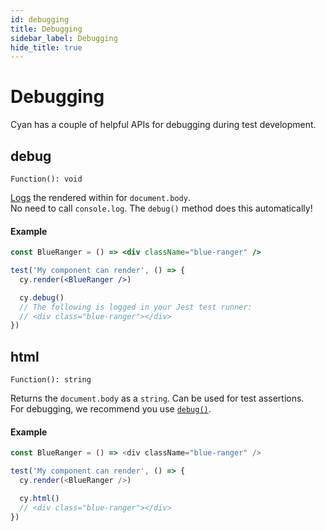 ```yaml
---
id: debugging
title: Debugging
sidebar_label: Debugging
hide_title: true
---
```


# Debugging

Cyan has a couple of helpful APIs for debugging during test development.

## debug

`Function(): void`

[Logs](https://developer.mozilla.org/en-US/docs/Web/API/Console/log) the rendered within for `document.body`.<br />
No need to call `console.log`. The `debug()` method does this automatically!

#### Example

```jsx
const BlueRanger = () => <div className="blue-ranger" />

test('My component can render', () => {
  cy.render(<BlueRanger />)

  cy.debug()
  // The following is logged in your Jest test runner:
  // <div class="blue-ranger"></div>
})
```

## html

`Function(): string`

Returns the `document.body` as a `string`. Can be used for test assertions.<br />
For debugging, we recommend you use [`debug()`](#debug).

#### Example

```js
const BlueRanger = () => <div className="blue-ranger" />

test('My component can render', () => {
  cy.render(<BlueRanger />)

  cy.html()
  // <div class="blue-ranger"></div>
})
```
